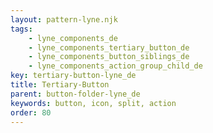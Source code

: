 ```yaml
---
layout: pattern-lyne.njk
tags: 
    - lyne_components_de
    - lyne_components_tertiary_button_de
    - lyne_components_button_siblings_de
    - lyne_components_action_group_child_de
key: tertiary-button-lyne_de
title: Tertiary-Button
parent: button-folder-lyne_de
keywords: button, icon, split, action
order: 80
---
```


